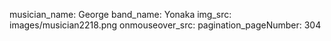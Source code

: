musician_name: George
band_name: Yonaka
img_src: images/musician2218.png
onmouseover_src: 
pagination_pageNumber: 304